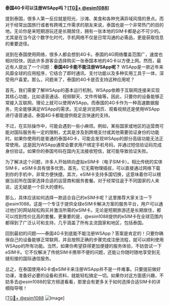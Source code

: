 **泰国4G卡可以注册WSApp吗？[[TG💪+ @esim1088](https://t.me/s/esim1088)]**

提到泰国，很多人第一反应就是阳光、沙滩、美食和各种充满异域风情的景点。而对于经常出国旅行或者有跨境工作需求的朋友来说，泰国也是一个非常热门的目的地。无论你是来短期游玩还是长期居住，拥有一张本地的SIM卡都是必不可少的。尤其是在当今这个数字化时代，手机网络不仅是日常沟通的必需品，更是获取信息的重要途径。

说到在泰国使用网络，很多人都会想到4G卡。泰国的4G网络覆盖范围广，速度也相对较快，因此许多游客会选择购买一张泰国本地的4G卡以方便上网。然而，最近有人提出了一个问题：**泰国4G卡能不能注册WSApp呢？** WSApp是一款近年来风靡全球的应用程序，它结合了即时通讯、支付功能以及多种实用工具于一体，深受用户喜爱。那么，问题来了，泰国的4G卡是否支持这种应用呢？

首先，我们需要了解WSApp的基本运行机制。WSApp依赖于互联网连接来实现其核心功能，比如语音通话、视频聊天、文件传输等。因此，只要你的设备能够正常接入互联网，理论上就可以使用WSApp。而泰国的4G卡作为一种高速数据服务，完全能够满足WSApp的需求。无论是浏览网页、观看视频还是使用WSApp进行语音通话，泰国4G卡都能提供稳定且快速的支持。

不过，在实际操作中，可能会遇到一些小麻烦。例如，某些国家或地区的运营商可能对国际服务有一定的限制，尤其是涉及到跨境支付或其他需要验证身份的功能时。如果你使用的是普通的泰国4G卡，可能会发现WSApp的部分高级功能无法正常使用。这是因为WSApp通常会要求用户绑定手机号码，并通过短信验证码完成身份验证。如果你的泰国号码在国内无法接收短信，就可能导致验证失败。

为了解决这个问题，许多人开始转向虚拟eSIM卡（电子SIM卡）。相比传统的实体SIM卡，eSIM卡具有很多优势。首先，它无需物理插拔，可以直接通过网络下载到你的手机中，非常方便快捷。其次，eSIM卡支持多国切换，这意味着你可以根据当前所在国家选择合适的运营商和服务套餐。对于经常往返于不同国家的人来说，这无疑是一个巨大的便利。

那么，具体应该如何选择一款适合自己的eSIM卡呢？这里推荐大家关注一下@esim1088。这是一个专注于提供全球eSIM卡解决方案的服务平台，用户可以通过他们的网站轻松购买并激活所需的eSIM卡。无论是短期旅游还是长期居住，都可以找到性价比高的套餐。更重要的是，@esim1088提供的eSIM卡在全球范围内都得到了广泛认可和支持，几乎涵盖了所有主流国家和地区，包括泰国。

回到最初的问题——泰国4G卡到底能不能注册WSApp？答案是肯定的！只要你确保自己的设备能够正常联网，并且按照正确的步骤完成注册流程，就可以顺利使用WSApp的所有功能。当然，如果你希望获得更加便捷的服务体验，不妨尝试一下eSIM卡。它不仅解决了传统SIM卡携带不便的问题，还能让你随时随地享受到无缝衔接的国际通信服务。

总之，在泰国使用4G卡或eSIM卡来注册WSApp并不是一件难事。只要提前做好功课，准备好必要的设备和资料，就能轻松搞定一切。如果你对这方面感兴趣，不妨多去@esim1088的官方频道看看，那里会有更多关于如何选择合适SIM卡的详细指导哦！

[[TG💪+ @esim1088](https://t.me/s/esim1088) ![Image](https://i.postimg.cc/4NQfJmqS/Snipaste-2025-05-13-00-14-12.png)]